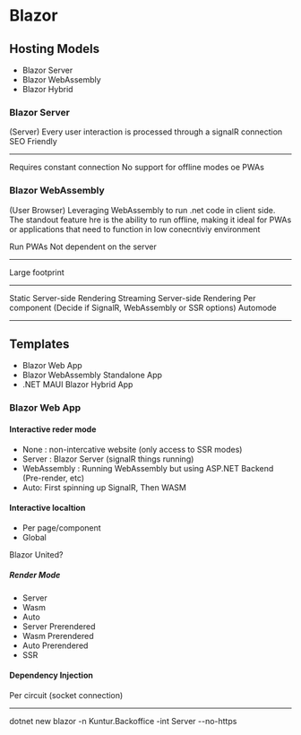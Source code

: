 # Blazor

## Hosting Models

- Blazor Server
- Blazor WebAssembly
- Blazor Hybrid

### Blazor Server

(Server) Every user interaction is processed through a signalR connection
SEO Friendly

-----

Requires constant connection
No support for offline modes oe PWAs

### Blazor WebAssembly

(User Browser) Leveraging WebAssembly to run .net code in client side.
The standout feature hre is the ability to run offline, making it ideal for PWAs or applications that need to function in low conecntiviy environment

Run PWAs
Not dependent on the server

-----

Large footprint

------------------------------------------------------------------------

Static Server-side Rendering
Streaming Server-side Rendering
Per component (Decide if SignalR, WebAssembly or SSR options)
Automode 

-------------------------------------------------------------------------

## Templates

- Blazor Web App
- Blazor WebAssembly Standalone App
- .NET MAUI Blazor Hybrid App

### Blazor Web App

#### Interactive reder mode

- None : non-intercative website (only access to SSR modes)
- Server : Blazor Server (signalR things running)
- WebAssembly : Running WebAssembly but using ASP.NET Backend (Pre-render, etc)
- Auto: First spinning up SignalR, Then WASM

#### Interactive localtion

- Per page/component
- Global

Blazor United?

##### Render Mode

- Server
- Wasm
- Auto
- Server Prerendered
- Wasm Prerendered
- Auto Prerendered
- SSR

#### Dependency Injection

Per circuit (socket connection)

----------------------------------------------------------------

dotnet new blazor -n Kuntur.Backoffice -int Server --no-https